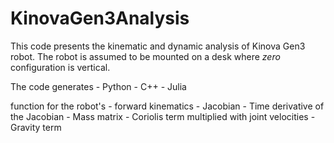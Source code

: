 # KinovaGen3Analysis

This code presents the kinematic and dynamic analysis of Kinova Gen3 robot. The
robot is assumed to be mounted on a desk where *zero* configuration is
vertical.

The code generates
    - Python
    - C++
    - Julia

function for the robot's
    - forward kinematics
    - Jacobian
    - Time derivative of the Jacobian
    - Mass matrix
    - Coriolis term multiplied with joint velocities
    - Gravity term
